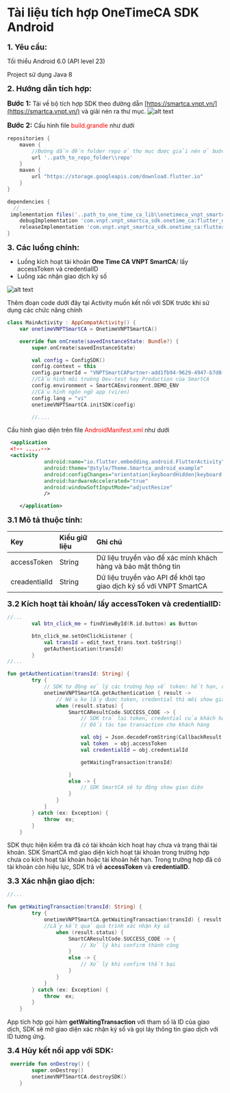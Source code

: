 <h1>Tài liệu tích hợp OneTimeCA SDK Android</h1>	


<font size="4"> **1. Yêu cầu:**</font>

Tối thiểu Android 6.0 (API level 23)

Project sử dụng Java 8

<font size="4"> **2. Hướng dẫn tích hợp:**</font>

<font size="3">**Bước 1:**</font> Tải về bộ tích hợp SDK theo đường dẫn [https://smartca.vnpt.vn/](https://smartca.vnpt.vn/) và giải nén ra thư mục.
![alt text](extracted-folder.png )

<font size="3">**Bước 2:**</font> Cấu hình file <span style="color:red"> build.grandle</span> như dưới



```gradle
repositories {
    maven {
        //Đường dẫn đến folder repo ở thư mục được giải nén ở bước 1
        url '..path_to_repo_folder\\repo'
    }
    maven {
        url "https://storage.googleapis.com/download.flutter.io"
    }
}

dependencies {
  // ...
 implementation files('..path_to_one_time_ca_lib\\onetimeca_vnpt_smartca_library-release.aar')
    debugImplementation 'com.vnpt.vnpt_smartca_sdk.onetime_ca:flutter_debug:1.0'
    releaseImplementation 'com.vnpt.vnpt_smartca_sdk.onetime_ca:flutter_release:1.0'
}
```
<font size="4"> **3. Các luồng chính:**</font>

* Luồng kích hoạt tài khoản **One Time CA VNPT SmartCA**/ lấy accessToken và credentialID
* Luồng xác nhận giao dịch ký số

![alt text](diagram.png "Title")

Thêm đoạn code dưới đây tại Activity muốn kết nối với SDK trước khi sử dụng các chức năng chính
```Kotlin
class MainActivity : AppCompatActivity() {
    var onetimeVNPTSmartCA = OnetimeVNPTSmartCA()

    override fun onCreate(savedInstanceState: Bundle?) {
        super.onCreate(savedInstanceState)

        val config = ConfigSDK()
        config.context = this
        config.partnerId = "VNPTSmartCAPartner-add1fb94-9629-4947-b7d8-f2671b04c747"
        //Cấu hình môi trường Dev-test hay Production cùa SmartCA
        config.environment = SmartCAEnvironment.DEMO_ENV
        //Cấu hình ngôn ngữ app (vi/en)
        config.lang = "vi"
        onetimeVNPTSmartCA.initSDK(config)

        //....
```

Cấu hình giao diện trên file  <span style="color:red"> AndroidManifest.xml</span> như dưới

```xml
 <application
 <!-- .....-->
 <activity
            android:name="io.flutter.embedding.android.FlutterActivity"
            android:theme="@style/Theme.Smartca_android_example"
            android:configChanges="orientation|keyboardHidden|keyboard|screenSize|locale|layoutDirection|fontScale|screenLayout|density|uiMode"
            android:hardwareAccelerated="true"
            android:windowSoftInputMode="adjustResize"
            />

    </application>

```
<font size="4"> **3.1 Mô tả thuộc tính:**</font>

| Key       |      Kiểu giữ liệu      |  Ghi chú |
|:--------------|:-------------|:------|
| accessToken     |  String | Dữ liệu truyền vào để xác minh khách hàng và bảo mật thông tin|
| creadentialId     |    String   |   Dữ liệu truyền vào API để khởi tạo giao dịch ký số với VNPT SmartCA |


<font size="4"> **3.2 Kích hoạt tài khoản/ lấy accessToken và credentialID:**</font>

```Kotlin
//...
        val btn_click_me = findViewById(R.id.button) as Button

        btn_click_me.setOnClickListener {
            val transId = edit_text_trans.text.toString()
            getAuthentication(transId)
        }
//...

fun getAuthentication(transId: String) {
        try {
            // SDK tự động xử lý các trường hợp về token: hết hạn, chưa kích hoạt,...
            onetimeVNPTSmartCA.getAuthentication { result ->
                // Nếu ko lấy được token, credential thì mới show giao diện
                when (result.status) {
                    SmartCAResultCode.SUCCESS_CODE -> {
                        // SDK trả lại token, credential của khách hàng
                        // Đối tác tạo transaction cho khách hàng

                        val obj = Json.decodeFromString(CallbackResult.serializer(), result.data.toString())
                        val token  = obj.accessToken
                        val credentialId = obj.credentialId

                        getWaitingTransaction(transId)

                    }
                    else -> {
                        // SDK SmartCA sẽ tự động show giao diện
                    }
                }
            }
        } catch (ex: Exception) {
            throw  ex;
        }
    }
```

SDK thực hiện kiểm tra đã có tài khoản kích hoạt hay chưa và trạng thái tài khoản. SDK SmartCA mở giao diện kích hoạt tài khoản trong trường hợp chưa co kích hoạt tài khoản hoặc tài khoản hết hạn. Trong trường hợp đã có tài khoản còn hiệu lực, SDK trả về **accessToken** và **credentialID**.

<font size="4"> **3.3 Xác nhận giao dịch:**</font>

```Kotlin
//...

fun getWaitingTransaction(transId: String) {
        try {
            onetimeVNPTSmartCA.getWaitingTransaction(transId) { result ->
            //Lấy kết quả quá trình xác nhận ký số
                when (result.status) {
                    SmartCAResultCode.SUCCESS_CODE -> {
                        // Xử lý khi confirm thành công
                    }
                    else -> {
                        // Xử lý khi confirm thất bại
                    }
                }
            }
        } catch (ex: Exception) {
            throw  ex;
        }
    }
```

App tích hợp gọi hàm **getWaitingTransaction** với tham số là ID của giao dịch, SDK sẽ mở giao diện xác nhận ký số và gọi láy thông tin giao dịch với ID tương ứng.

<font size="4"> **3.4 Hủy kết nối app với SDK:**</font>

```Kotlin
 override fun onDestroy() {
        super.onDestroy()
        onetimeVNPTSmartCA.destroySDK()
    }
```
